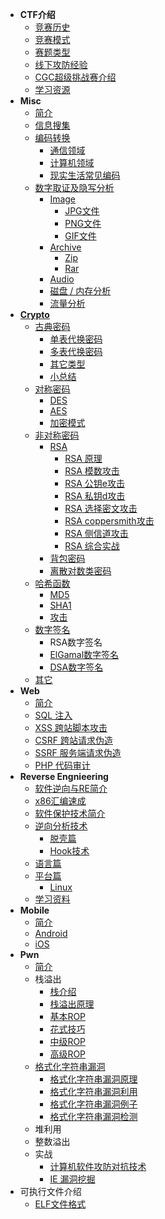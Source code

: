 - **CTF介绍**
  - [竞赛历史](/introduction/history)
  - [竞赛模式](/introduction/mode)
  - [赛题类型](/introduction/content)
  - [线下攻防经验](/introduction/experience)
  - [CGC超级挑战赛介绍](/introduction/cgc)
  - [学习资源](/introduction/resources)
- **Misc**
  - [简介](/misc/)
  - [信息搜集](/misc/recon)
  - [编码转换](/misc/encode/)
    - [通信领域](/misc/encode/communication)
    - [计算机领域](/misc/encode/computer)
    - [现实生活常见编码](/misc/encode/modern)
  - [数字取证及隐写分析](/misc/Foensic&&Stego/)
      - [Image](/misc/Foensic&&Stego/picture/)
        - [JPG文件](/misc/Foensic&&Stego/picture/jpg)
        - [PNG文件](/misc/Foensic&&Stego/picture/png)
        - [GIF文件](/misc/Foensic&&Stego/picture/gif)
      - [Archive](/misc/Foensic&&Stego/archives/)
        - [Zip](/misc/Foensic&&Stego/archives/zip)
        - [Rar](/misc/Foensic&&Stego/archives/rar)
      - [Audio](/misc/Foensic&&Stego/Audio/)
      - [磁盘 / 内存分析](/misc/Foensic&&Stego/disk_memory/)
      - [流量分析](/misc/Foensic&&Stego/cap)
- [**Crypto**](/crypto/)
  - [古典密码](/crypto/classical/)
    - [单表代换密码](/crypto/classical/monoalphabetic)
    - [多表代换密码](/crypto/classical/polyalphabetic)
    - [其它类型](/crypto/classical/others)
    - [小总结](/crypto/classical/summary)
  - [对称密码](/crypto/symmetric/)
    - [DES](/crypto/symmetric/des)
    - [AES](/crypto/symmetric/aes)
    - [加密模式](/crypto/symmetric/block_cipher)
  - [非对称密码](/crypto/asymmetric/)
    - [RSA](/crypto/asymmetric/rsa/rsa_intro)
      - [RSA 原理](/crypto/asymmetric/rsa/rsa_theory)
      - [RSA 模数攻击](/crypto/asymmetric/rsa/rsa_module_attack)
      - [RSA 公钥e攻击](/crypto/asymmetric/rsa/rsa_e_attack)
      - [RSA 私钥d攻击](/crypto/asymmetric/rsa/rsa_d_attack)
      - [RSA 选择密文攻击](/crypto/asymmetric/rsa/rsa_chosen_cipher)
      - [RSA coppersmith攻击](/crypto/asymmetric/rsa/rsa_coppersmith_attack)
      - [RSA 侧信道攻击](/crypto/asymmetric/rsa/rsa_side_channel)
      - [RSA 综合实战](/crypto/asymmetric/rsa/rsa_complex)
    - [背包密码](/crypto/asymmetric/knapsack/readme)
    - [离散对数类密码](/crypto/asymmetric/discrete_log/readme)
  - [哈希函数](/crypto/hash/readme)
    - [MD5](/crypto/hash/md5)
    - [SHA1](/crypto/hash/sha1)
    - [攻击](/crypto/hash/attack)
  - [数字签名](/crypto/signature/readme)
    - RSA数字签名
    - [ElGamal数字签名](/crypto/signature/elgamal)
    - [DSA数字签名](/crypto/signature/dsa)
  - [其它](/crypto/others/others)
- **Web**
  - [简介](/web/)
  - [SQL 注入](/web/sqli)
  - [XSS 跨站脚本攻击](/web/xss)
  - [CSRF 跨站请求伪造](/web/csrf)
  - [SSRF 服务端请求伪造](/web/ssrf)
  - [PHP 代码审计](/web/php)
- **Reverse Engnieering**
  - [软件逆向与RE简介](/reverse/introduction)
  - [x86汇编速成](/reverse/x86assembly)
  - [软件保护技术简介](/reverse/protection)
  - [逆向分析技术](/reverse/analysis/)
    - [脱壳篇](/reverse/analysis/unpack)
    - [Hook技术](/reverse/analysis/hook)
  - [语言篇](/reverse/language/)
  - [平台篇](/reverse/platform/)
    - [Linux](/reverse/platform/linux)
  - [学习资料](/reverse/resourses)
- **Mobile**
  - [简介](/mobile/)
  - [Android](/mobile/android)
  - [iOS](/mobile/ios)
- **Pwn**
  - [简介](/pwn/xman_pwn)
  - 栈溢出
    - [栈介绍](/pwn/stackoverflow/stack_intro)
    - [栈溢出原理](/pwn/stackoverflow/stackoverflow_basic)
    - [基本ROP](/pwn/stackoverflow/basic_rop)
    - [花式技巧](/pwn/stackoverflow/others)
    - [中级ROP](/pwn/stackoverflow/medium_rop)
    - [高级ROP](/pwn/stackoverflow/advanced_rop)
  - [格式化字符串漏洞](/pwn/fmtstr/)
    - [格式化字符串漏洞原理](/pwn/fmtstr/fmtstr_intro)
    - [格式化字符串漏洞利用](/pwn/fmtstr/fmtstr_exploit)
    - [格式化字符串漏洞例子](/pwn/fmtstr/fmtstr_example)
    - [格式化字符串漏洞检测](/pwn/fmtstr/fmtstr_detect)
  - 堆利用
  - 整数溢出
  - 实战
    - [计算机软件攻防对抗技术](/pwn/windows)
    - [IE 漏洞挖掘](/pwn/ie)
- 可执行文件介绍
  - [ELF文件格式](/executable/elf/elf_structure)

